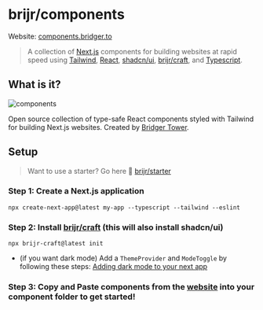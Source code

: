 # brijr/components

Website: [components.bridger.to](https://components.bridger.to)

> A collection of [Next.js](https://nextjs.org) components for building websites at rapid speed using [Tailwind](https://tailwindcss.com), [React](https://react.dev), [shadcn/ui](https://ui.shadcn.com), [brijr/craft](https://github.com/brijr/craft), and [Typescript](https://www.typescriptlang.org/).

## What is it? 

![components](https://github.com/brijr/components/assets/57158102/a1246578-4837-4704-94d8-1b01703a850b)

Open source collection of type-safe React components styled with Tailwind for building Next.js websites. Created by [Bridger Tower](https://bridger.to).

## Setup

> Want to use a starter? Go here 🔗 [brijr/starter](https://github.com/brijr/starter)

### Step 1:  Create a Next.js application

```
npx create-next-app@latest my-app --typescript --tailwind --eslint
```

### Step 2: Install [brijr/craft](https://github.com/brijr/craft) (this will also install shadcn/ui)

```
npx brijr-craft@latest init
```

 - (if you want dark mode) Add a `ThemeProvider` and `ModeToggle` by following these steps: [Adding dark mode to your next app](https://ui.shadcn.com/docs/dark-mode/next)

### Step 3: Copy and Paste components from the [website](htpps://components.bridger.to) into your component folder to get started!
